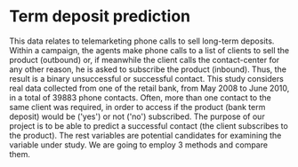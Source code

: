 # Term deposit prediction

This data relates to telemarketing phone calls to sell long-term deposits. Within a campaign, the agents make phone calls to a list of clients to sell the product (outbound) or, if meanwhile the client calls the contact-center for any other reason, he is asked to subscribe the product (inbound). Thus, the result is a binary unsuccessful or successful contact.
This study considers real data collected from one of the retail bank, from May 2008 to June 2010, in a total of 39883 phone contacts. Often, more than one contact to the same client was required, in order to access if the product (bank term deposit) would be ('yes') or not ('no') subscribed.
The purpose of our project is to be able to predict a successful contact (the client subscribes to the product). The rest variables are potential candidates for examining the variable under study. We are going to employ 3 methods and compare them.
